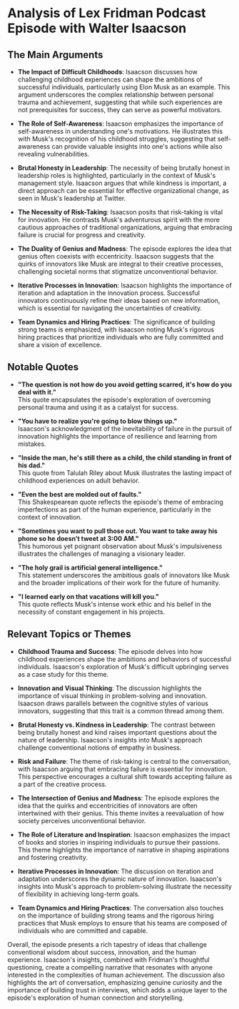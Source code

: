 # Analysis of Lex Fridman Podcast Episode with Walter Isaacson

## The Main Arguments

- **The Impact of Difficult Childhoods**: Isaacson discusses how challenging childhood experiences can shape the ambitions of successful individuals, particularly using Elon Musk as an example. This argument underscores the complex relationship between personal trauma and achievement, suggesting that while such experiences are not prerequisites for success, they can serve as powerful motivators.

- **The Role of Self-Awareness**: Isaacson emphasizes the importance of self-awareness in understanding one's motivations. He illustrates this with Musk's recognition of his childhood struggles, suggesting that self-awareness can provide valuable insights into one's actions while also revealing vulnerabilities.

- **Brutal Honesty in Leadership**: The necessity of being brutally honest in leadership roles is highlighted, particularly in the context of Musk's management style. Isaacson argues that while kindness is important, a direct approach can be essential for effective organizational change, as seen in Musk's leadership at Twitter.

- **The Necessity of Risk-Taking**: Isaacson posits that risk-taking is vital for innovation. He contrasts Musk's adventurous spirit with the more cautious approaches of traditional organizations, arguing that embracing failure is crucial for progress and creativity.

- **The Duality of Genius and Madness**: The episode explores the idea that genius often coexists with eccentricity. Isaacson suggests that the quirks of innovators like Musk are integral to their creative processes, challenging societal norms that stigmatize unconventional behavior.

- **Iterative Processes in Innovation**: Isaacson highlights the importance of iteration and adaptation in the innovation process. Successful innovators continuously refine their ideas based on new information, which is essential for navigating the uncertainties of creativity.

- **Team Dynamics and Hiring Practices**: The significance of building strong teams is emphasized, with Isaacson noting Musk's rigorous hiring practices that prioritize individuals who are fully committed and share a vision of excellence.

## Notable Quotes

- **"The question is not how do you avoid getting scarred, it's how do you deal with it."**  
  This quote encapsulates the episode's exploration of overcoming personal trauma and using it as a catalyst for success.

- **"You have to realize you're going to blow things up."**  
  Isaacson's acknowledgment of the inevitability of failure in the pursuit of innovation highlights the importance of resilience and learning from mistakes.

- **"Inside the man, he's still there as a child, the child standing in front of his dad."**  
  This quote from Talulah Riley about Musk illustrates the lasting impact of childhood experiences on adult behavior.

- **"Even the best are molded out of faults."**  
  This Shakespearean quote reflects the episode's theme of embracing imperfections as part of the human experience, particularly in the context of innovation.

- **"Sometimes you want to pull those out. You want to take away his phone so he doesn’t tweet at 3:00 AM."**  
  This humorous yet poignant observation about Musk's impulsiveness illustrates the challenges of managing a visionary leader.

- **"The holy grail is artificial general intelligence."**  
  This statement underscores the ambitious goals of innovators like Musk and the broader implications of their work for the future of humanity.

- **"I learned early on that vacations will kill you."**  
  This quote reflects Musk's intense work ethic and his belief in the necessity of constant engagement in his projects.

## Relevant Topics or Themes

- **Childhood Trauma and Success**: The episode delves into how childhood experiences shape the ambitions and behaviors of successful individuals. Isaacson's exploration of Musk's difficult upbringing serves as a case study for this theme.

- **Innovation and Visual Thinking**: The discussion highlights the importance of visual thinking in problem-solving and innovation. Isaacson draws parallels between the cognitive styles of various innovators, suggesting that this trait is a common thread among them.

- **Brutal Honesty vs. Kindness in Leadership**: The contrast between being brutally honest and kind raises important questions about the nature of leadership. Isaacson's insights into Musk's approach challenge conventional notions of empathy in business.

- **Risk and Failure**: The theme of risk-taking is central to the conversation, with Isaacson arguing that embracing failure is essential for innovation. This perspective encourages a cultural shift towards accepting failure as a part of the creative process.

- **The Intersection of Genius and Madness**: The episode explores the idea that the quirks and eccentricities of innovators are often intertwined with their genius. This theme invites a reevaluation of how society perceives unconventional behavior.

- **The Role of Literature and Inspiration**: Isaacson emphasizes the impact of books and stories in inspiring individuals to pursue their passions. This theme highlights the importance of narrative in shaping aspirations and fostering creativity.

- **Iterative Processes in Innovation**: The discussion on iteration and adaptation underscores the dynamic nature of innovation. Isaacson's insights into Musk's approach to problem-solving illustrate the necessity of flexibility in achieving long-term goals.

- **Team Dynamics and Hiring Practices**: The conversation also touches on the importance of building strong teams and the rigorous hiring practices that Musk employs to ensure that his teams are composed of individuals who are committed and capable.

Overall, the episode presents a rich tapestry of ideas that challenge conventional wisdom about success, innovation, and the human experience. Isaacson's insights, combined with Fridman's thoughtful questioning, create a compelling narrative that resonates with anyone interested in the complexities of human achievement. The discussion also highlights the art of conversation, emphasizing genuine curiosity and the importance of building trust in interviews, which adds a unique layer to the episode's exploration of human connection and storytelling.